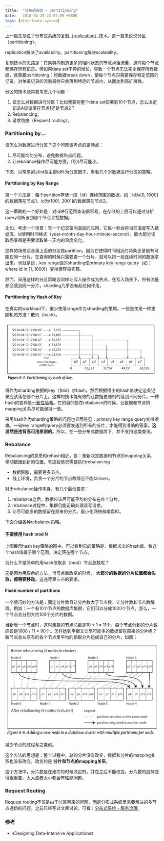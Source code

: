 ```yaml
---
title:  "分布式系统 - partitioning"
date:   2018-02-28 23:07:00 +0800
tags: [distribute-system]
---
```


上一篇文章说了分布式系统的[复制（replication）](/2018/02/06/distributed-system-replication.html)技术。这一篇来说说分区（partitioning）。

replication解决了availability。partitioning解决scalability。

复制技术的思路是：在集群内制造更多的相同状态的节点承担流量，这时每个节点都保存所有记录。但如果data set不停的增长，导致一个节点无法完全保存所有数据，就需要partitioning：将数据break down，使每个节点只需要保存特定范围的记录，对单条记录的流量最终只会落到特定的节点内，从而达到高扩展性。

分区的技术通常要考虑几个问题：

1. 该怎么对数据进行分区？比如我要将整个data set部署到10个节点，怎么决定记录A应该落在节点1还是节点2？
2. Rebalancing。
3. 请求路由（Request routing）。

### Partitioning by...

该怎么对数据进行分区？这个问题该考虑的是两点：

1. 尽可能均匀分布，避免数据热点问题。
2. 让rebalance操作尽可能方便，代价尽可能小。

下面，以常见的以int型主键id作为分区因子，看看几个对数据进行分区的策略。

#### Partitioning by Key Range

第一个方法是：每个partition存储一段（id）连续范围的数据。如：id为(0, 1000]的数据落在节点1，id为(1001, 2001]的数据落在节点2。

这一策略的一个好处是：对id进行范围查询很容易。在存储的上层可以通过分析query判断该到哪个节点寻找数据。

比如，考虑一个场景：有一个记录室内温度的应用，它每一秒会将当前温度写入数据库。id使用时间格式（year-month-day-hour-minute-second）。而大部分读取场景都是需要读取某一天内的温度变化。

这样的场景适合用上面的分区做partition。因为它使得时间相近的两条记录很有可能在同一分片。在查询的时候只需要查一个分片，就可以把一段连续时间的数据拿出来。也就是说，key range做的sharding使primary key range query（如：where id in (1, 1000)）变得很容易实现。

然而，采用这样的分区策略会同样让写入操作成为热点。在写入场景下，所有流量都会落到同一分片，sharding几乎没有起任何作用。

#### Partitioning by Hash of Key

在真实的workload下，很少使用range作为sharding的策略。一般是使用一种更随机的方法：散列（hash）。

![Alt](/images/partition-1.png)

将作为sharding依据的key（如id）求hash，然后根据得出的hash值决定这条记录应该落在哪个分片上。这样的技术能有效的让数据更随机的落到不同分片。一种hash的变种是[一致性哈希](/2016/07/04/consistent-hashing.html)。它的目的是在rebalance的时候，让数据和节点的mapping关系尽可能保持一致。

采用hash作为sharding策略的问题也显而易见：primary key range query变得艰难。一句key range的query必须要发送到所有的分片，才能得到准确的答案，**这显然是违背高可用原则的**。所以，在一些分布式数据库下，并不支持这类查询。

### Rebalance

Rebalancing的意思和rehash相近，是：重新决定数据和节点的mapping关系，移动数据到新的位置。有这些情况需要执行rebalancing：

- 数据膨胀，需要更多节点。
- 线上环境，负责一个分片的节点故障且不能failover。

对于rebalance操作本身，有几个最低要求：

1. rebalance之后，数据应该尽可能平均的分布在各个分片。
2. rebalance过程中，集群仍能正确处理读写请求。
3. 让尽可能多的数据留在原来的分片。最小化网络和磁盘IO。

下面介绍各种rebalance策略。

#### 不要使用 hash mod N

上图展示hash key策略的图中，可以看到它的策略是，根据求出的hash值，看这个hash值属于哪个范围，决定落在哪个节点。

为什么不是简单的用hash值取余（mod）节点总数呢？

这是因为用取余的方法，当节点数改变的时候， **大部分的数据的分片位置都会失效，都需要移动**。这违背第三点的要求。

#### Fixed number of partitions

一个很巧妙的方法是：固定分片数且让分片数大于节点数，让分片数和节点数解耦。例如：一个有10个节点的数据库集群，它们可以分成1000个节点，那么，一个节点会分到大约100个分片的数据。

当新增一个节点时，这时集群的节点总数是10 + 1 = 11个，每个节点分到的分片数应该是1000 / 11 = 90个。怎样达到平衡又让尽可能多的数据留在原来的分片呢？新节点会从原有的各个节点里平均的偷取分片组成自己的分片，如图：

![Alt](/images/partition-2.png)

减少节点的过程与之类似。

这个方法的思想是：整个过程中，总的分片没有改变，数据和分片的mapping关系也没有改变，改变的是 **分片和节点的mapping关系**。

这个方法中，分片数是在建库的时候决定的，并在之后不能改变。分片数的选择变得很重要，太大或者太小都会有性能问题。

### Request Routing

Request routing不仅是由于分区带来的问题，而是分布式系统里需要解决的多节点通信的问题。之前已经写过文章讨论，可看：[分布式系统 - 服务治理](/2017/07/26/distributed-system-00-index.html)。

### 参考

- 《Designing Data-Intensive Applications》
